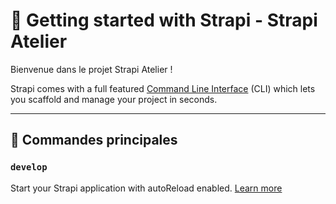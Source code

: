 # 🚀 Getting started with Strapi - Strapi Atelier

Bienvenue dans le projet Strapi Atelier !

Strapi comes with a full featured [Command Line Interface](https://docs.strapi.io/dev-docs/cli) (CLI) which lets you scaffold and manage your project in seconds.

---

## 🔧 Commandes principales

### `develop`

Start your Strapi application with autoReload enabled. [Learn more](https://docs.strapi.io/dev-docs/cli#strapi-develop)
